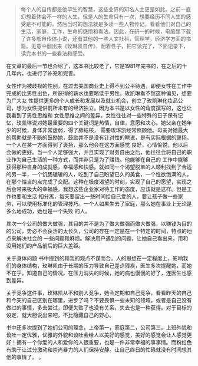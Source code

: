 > 每个人的自传都是他毕生的智慧，这些业界的知名人士更是如此。之前一直幻想着体会不一样的人生，但是人的生命只有一次，想要经历不同人生的感受是不可能的，然后当时的想法就是多读一些人物传记，看看他们对自己的生活，家庭，工作，生命的感悟和看法。因此，在研一的时候，电脑里下载了许多部自传体小说，还有其他的一些人文社科，管理学，经济学方面的书籍。无意中翻出来《玫琳凯自传》，耐着性子，把它读完了，下面记录下，读完本书的一些看法和感受。

在文章的最后一节也介绍了，这本书比较老了，它是1981年完书的，在之后的十几年内，也进行了补充和完善。

女性作为被歧视的性别，在过去美国商业史上得不到公平待遇，即便女性在工作中完成的比男性出色，所获得的薪水也要略低于男性。玫凯琳看不惯这种偏见，想要为广大女
性提供更多的个人成长和发展以及就业机会，创立了玫凯琳化妆品公司，想为女性提供前所未有的经济独立。因为本书是以女性的角度撰写的，这也让我看到了男性思维和
女性思维之间的差异。女性往往对一些特殊的日子保有记忆，玫凯琳说对她最重要的四个关键词是热情，自律，意愿和决心。她父亲在她年少的时候，身体非常虚弱，得了肺结核，
需要玫琳凯经常照顾他。母亲对她最大的帮助就是不断的鼓励她，鼓励并不是没有针对性的瞎说，是有实际根据的褒扬。一个人在某一方面得到了褒扬，那么他会在这方面感觉
良好，心情愉悦，他以后会做的更好。当一个人足够强大，并且实现了财务自由之后，他往往会将自己的职业作为自己生活的一种方式，而并非只是为了赚钱。他能够在自己的
工作中能够获得那种自身的成就感，幸福感和快感。就如同一个渴望脱单的人顺利找到了合适的另一半，一个饥肠辘辘的人，吃到了自己盼望已久的美食，一个性欲饱满的人，
在那个恰当的点完成了交配。这种在极度渴望的时刻，实现了自己的愿望，实现之后会带来极大的幸福感。我想这些企业家对待工作的态度，应该就是这样。但是工作也要和生活
相分离，每天要留出一些时间给自己爱的人，要让孩子做一些家务，可以使用标准化的管理技巧。一个人如果失去了家庭，那么她在事业上无论是多么地成功，她也是一个失败 的人。

其次一个公司的做大做强，其目的并不是为了做大做强而做大做强，以赚钱为目的的公司，势必不会获活的太长久，公司的存在一定是在一个特定的时间，特点的地点来解决社会的
一些问题和麻烦。解决用户遇到的问题，让她自己看出来，用和没用她们的产品前后的巨大差距。

关于身体问题 书中提到的和我的观点不谋而合。人的思想在一定程度上，影响我们的身体结构，玫琳凯由于长期的压力导致自己差点残疾，医生多次提醒她，而她不在乎，知道自己的情况。在压力消失的时候，她的病也慢慢的好了，连医生也感到差异。

关于竞争这件事，玫琳凯从不和别人竞争，她会定期和自己竞争，看看昨天的自己和今天的自己区别在哪里，进步了吗？不要畏惧一些未知的领域，或者是自己没有做过的事情，多去尝试，即便失败了也没有关系，失去也是一种获得。对于目标的设定，就大胆说出来吧，不比隐藏自己的野心。

书中还多次提到了她们公司的理念，上帝第一，家庭第二，公司第三。上班外貌和谈吐一定优雅，优雅的外貌和谈吐会给人以美好的感觉，美好的感觉会让人感觉更好！拥有一个你爱的人和爱你的人很重要，也是一件非常幸福的事事情。而粉红色有助于让过分激动和崇尚暴力的人们保持安静。让自己终日的忙碌就没有时间想其他的事情了。
。